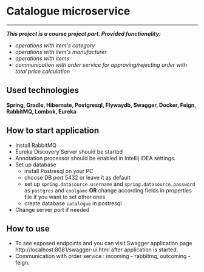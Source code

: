 # Catalogue microservice
____
*__This project is a course project part. Provided functionality:__*
- *operations with item's category*
- *operations with item's manufacturer*
- *operations with items*
- *communication with order service for approving/rejecting order with total price calculation*
## Used technologies
**Spring, Gradle, Hibernate, Postgresql, Flywaydb, Swagger, Docker, Feign, RabbitMQ, Lombok, Eureka**
## How to start application
- Install RabbitMQ
- Eureka Discovery Server should be started
- Annotation processor should be enabled in Intellij IDEA settings.
- Set up database
    - install Postresql on your PC
    - choose DB port 5432 or leave it as default
    - set up `spring.datasource.username` and `spring.datasource.password` as `postgres` and `coolgame` **OR** change according fields in properties file if you want to set other ones
    - create database `catalogue` in postresql
- Change server port if needed
   
## How to use
- To see exposed endpoints and you can visit Swagger application page http://localhost:8081/swagger-ui.html after application is started.
- Communication with order service : incoming - rabbitmq, outcoming - feign.
